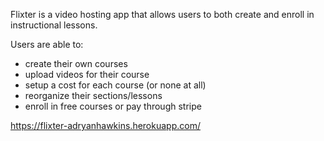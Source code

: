 

Flixter is a video hosting app that allows users to both create and enroll in instructional lessons.

Users are able to:

* create their own courses
* upload videos for their course
* setup a cost for each course (or none at all)
* reorganize their sections/lessons
* enroll in free courses or pay through stripe

https://flixter-adryanhawkins.herokuapp.com/
